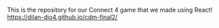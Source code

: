 This is the repository for our Connect 4 game that we made using React!
https://dilan-dio4.github.io/cdm-final2/
